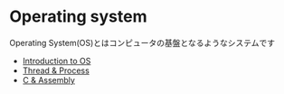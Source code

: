 # Operating system

Operating System(OS)とはコンピュータの基盤となるようなシステムです

* [Introduction to OS](os01.md)
* [Thread & Process](os02.md)
* [C & Assembly](os03.md)